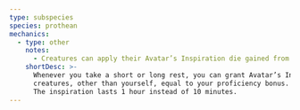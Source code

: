 ```yaml
---
type: subspecies
species: prothean
mechanics:
  - type: other
    notes:
      - Creatures can apply their Avatar’s Inspiration die gained from you to death saving throws.
    shortDesc: >-
      Whenever you take a short or long rest, you can grant Avatar’s Inspiration ({{avatarsDie}}) to a number of
      creatures, other than yourself, equal to your proficiency bonus. The creatures must be able to see and hear you.
      The inspiration lasts 1 hour instead of 10 minutes.
---
```

